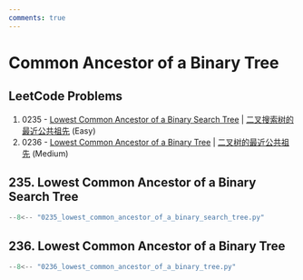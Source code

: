 ```yaml
---
comments: true
---
```


# Common Ancestor of a Binary Tree

## LeetCode Problems

1. 0235 - [Lowest Common Ancestor of a Binary Search Tree](https://leetcode.com/problems/lowest-common-ancestor-of-a-binary-search-tree/) | [二叉搜索树的最近公共祖先](https://leetcode.cn/problems/lowest-common-ancestor-of-a-binary-search-tree/) (Easy)
2. 0236 - [Lowest Common Ancestor of a Binary Tree](https://leetcode.com/problems/lowest-common-ancestor-of-a-binary-tree/) | [二叉树的最近公共祖先](https://leetcode.cn/problems/lowest-common-ancestor-of-a-binary-tree/) (Medium)

## 235. Lowest Common Ancestor of a Binary Search Tree

```python
--8<-- "0235_lowest_common_ancestor_of_a_binary_search_tree.py"
```

## 236. Lowest Common Ancestor of a Binary Tree

```python
--8<-- "0236_lowest_common_ancestor_of_a_binary_tree.py"
```

